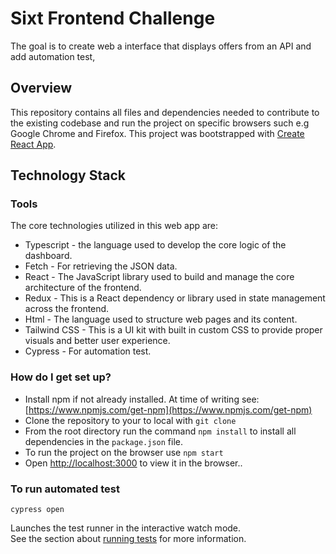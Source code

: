 # Sixt Frontend Challenge

The goal is to create web a interface that displays offers from an API and add automation test,

## Overview

This repository contains all files and dependencies needed to contribute to the existing codebase and run the project on specific browsers such e.g Google Chrome and Firefox. This project was bootstrapped with [Create React App](https://github.com/facebook/create-react-app).

## Technology Stack

### Tools
The core technologies utilized in this web app are:

* Typescript - the language used to develop the core logic of the dashboard.
* Fetch - For retrieving the JSON data. 
* React - The JavaScript library used to build and manage the core architecture of the frontend.
* Redux - This is a React dependency or library used in state management across the frontend.
* Html - The language used to structure web pages and its content.
* Tailwind CSS - This is a UI kit with built in custom CSS to provide proper visuals and better user experience.
* Cypress - For automation test.

### How do I get set up? ###

* Install npm if not already installed. At time of writing see: [https://www.npmjs.com/get-npm](https://www.npmjs.com/get-npm)
* Clone the repository to your to local with `git clone`
* From the root directory run the command `npm install` to install all dependencies in the `package.json` file. 
* To run the project on the browser use `npm start`
* Open [http://localhost:3000](http://localhost:3000) to view it in the browser..

### To run automated test ###

`cypress open`

Launches the test runner in the interactive watch mode.\
See the section about [running tests](https://www.cypress.io/) for more information.

